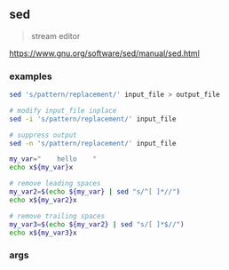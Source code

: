## sed

> stream editor

https://www.gnu.org/software/sed/manual/sed.html

### examples

```sh
sed 's/pattern/replacement/' input_file > output_file

# modify input_file inplace
sed -i 's/pattern/replacement/' input_file

# suppress output
sed -n 's/pattern/replacement/' input_file
```

```sh
my_var="    hello    "
echo x${my_var}x

# remove leading spaces
my_var2=$(echo ${my_var} | sed "s/^[ ]*//")
echo x${my_var2}x

# remove trailing spaces
my_var3=$(echo ${my_var2} | sed "s/[ ]*$//")
echo x${my_var3}x
```

### args

```
```

